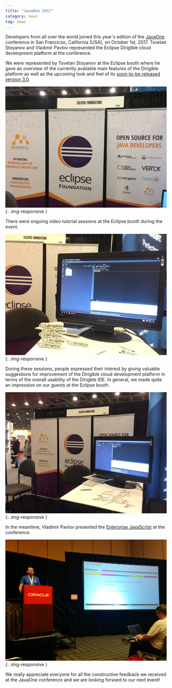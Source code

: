 ```yaml
---
title: "JavaOne 2017"
category: news
tag: news
---
```


Developers from all over the world joined this year's edition of the [JavaOne](https://www.oracle.com/javaone/index.html) conference in San Francicso, California (USA), on October 1st, 2017. Tsvetan Stoyanov and Vladimir Pavlov represented the Eclipse Dirigible cloud development platform at the conference.

We were represented by Tsvetan Stoyanov at the Eclipse booth where he gave an overview of the currently available main features of the Dirigible platform as well as the upcoming look and feel of its [soon-to-be released version 3.0](https://www.youtube.com/watch?v=NZGbQOwAlYE&t=32s).

![booth1](/img/posts/20171004/booth1.jpeg){: .img-responsive }

There were ongoing video tutorial sessions at the Eclipse booth during the event.

![booth2](/img/posts/20171004/booth2.jpeg){: .img-responsive }

During these sessions, people expressed their interest by giving valuable suggestions for improvement of the Dirigible cloud development platform in terms of the overall usability of the Dirigble IDE. In general, we made quite an impression on our guests at the Eclipse booth.

![booth3](/img/posts/20171004/booth3.jpeg){: .img-responsive }

In the meantime, Vladimir Pavlov presented the [Enterprise JavaScript](http://dirigible.eclipse.org:80/services/wiki/showcase_enterprise_javascript/0_title.md) at the conference.

![ejs](/img/posts/20171004/ejs.jpg){: .img-responsive }

We really appreciate everyone for all the constructive feedback we received at the JavaOne conference and we are looking forward to our next event!
